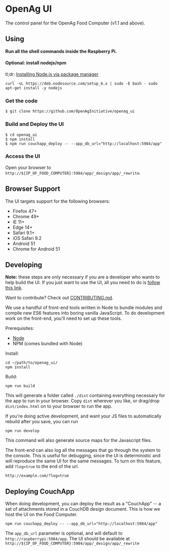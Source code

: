 OpenAg UI
=========

The control panel for the OpenAg Food Computer (v1.1 and above).


Using
-----


__Run all the shell commands inside the Raspberry Pi.__

#### Optional: install nodejs/npm
tl;dr: [Installing Node.js via package manager](https://nodejs.org/en/download/package-manager/#debian-and-ubuntu-based-linux-distributions)

`curl -sL https://deb.nodesource.com/setup_6.x | sudo -E bash -
sudo apt-get install -y nodejs`

### Get the code

`$ git clone https://github.com/OpenAgInitiative/openag_ui`

### Build and Deploy the UI
```
$ cd openag_ui
$ npm install
$ npm run couchapp_deploy -- --app_db_url="http://localhost:5984/app"
```
### Access the UI
Open your browser to `http://${IP_OF_FOOD_COMPUTER}:5984/app/_design/app/_rewrite`.


Browser Support
---------------

The UI targets support for the following browsers:

- Firefox 47+
- Chrome 49+
- IE 11+
- Edge 14+
- Safari 9.1+
- iOS Safari 9.2
- Android 51
- Chrome for Android 51


Developing
----------

**Note:** these steps are only necessary if you are a developer who wants to help build the UI. If you just want to use the UI, all you need to do is [follow this link](http://openaginitiative.github.io/openag_ui/).

Want to contribute? Check out [CONTRIBUTING.md](https://github.com/OpenAgInitiative/openag-ui/blob/master/CONTRIBUTING.md).

We use a handful of front-end tools written in Node to bundle modules and compile new ES6 features into boring vanilla JavaScript. To do development work on the front-end, you'll need to set up these tools.

Prerequisites:

- [Node](http://nodejs.org)
- NPM (comes bundled with Node)

Install:

    cd ~/path/to/openag_ui/
    npm install

Build:

    npm run build

This will generate a folder called `./dist` containing everything necessary for the app to run in your browser. Copy `dist` wherever you like, or drag/drop `dist/index.html` on to your browser to run the app.

If you're doing active development, and want your JS files to automatically rebuild after you save, you can run

    npm run develop

This command will also generate source maps for the Javascript files.

The front-end can also log all the messages that go through the system to the console. This is useful for debugging, since the UI is deterministic and will reproduce the same UI for the same messages. To turn on this feature, add `?log=true` to the end of the url.

    http://example.com/?log=true

Deploying CouchApp
------------------

When doing development, you can deploy the result as a "CouchApp" -- a set of attachments stored in a CouchDB design document. This is how we host the UI on the Food Computer.

    npm run couchapp_deploy -- --app_db_url="http://localhost:5984/app"

The `app_db_url` parameter is optional, and will default to `http://raspberrypi:5984/app`.
The UI should be available at `http://${IP_OF_FOOD_COMPUTER}:5984/app/_design/app/_rewrite`

